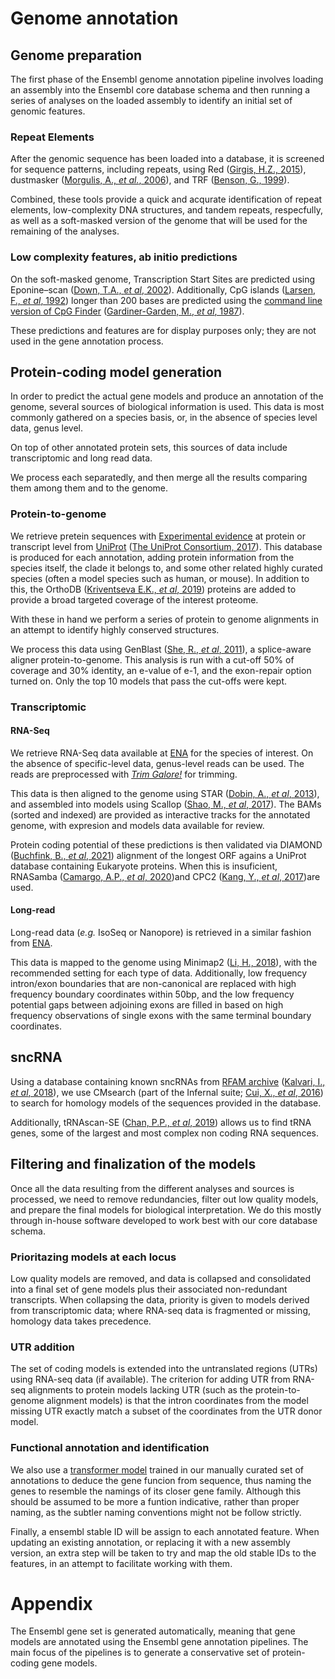 # Genome annotation

## Genome preparation

The first phase of the Ensembl genome annotation pipeline involves loading an assembly into the Ensembl core database schema and then running a series of analyses on the loaded assembly to identify an initial set of genomic features.

### Repeat Elements

After the genomic sequence has been loaded into a database, it is screened for sequence patterns, including repeats, using Red ([Girgis, H.Z., 2015](https://doi.org/10.1186/s12859-015-0654-5)), dustmasker ([Morgulis, A., *et al.*, 2006](https://doi.org/10.1089/cmb.2006.13.1028)), and TRF ([Benson, G., 1999](https://doi.org/10.1093/nar/27.2.573)).

Combined, these tools provide a quick and acqurate identification of repeat elements, low-complexity DNA structures, and tandem repeats, respecfully, as well as a soft-masked version of the genome that will be used for the remaining of the analyses.

### Low complexity features, ab initio predictions

On the soft-masked genome, Transcription Start Sites are predicted using Eponine–scan ([Down, T.A., *et al*, 2002](https://doi.org/10.1101/gr.216102)).
Additionally, CpG islands ([Larsen, F., *et al*, 1992](https://doi.org/10.1016/0888-7543(92)90024-m)) longer than 200 bases are  predicted using the [command line version of CpG Finder](https://genome-source.gi.ucsc.edu/gitlist/kent.git/tree/master/src/utils/cpgIslandExt/) ([Gardiner-Garden, M., *et al*, 1987](https://doi.org/10.1016/0022-2836(87)90689-9)).

These predictions and features are for display purposes only; they are not used in the gene annotation process.

## Protein-coding model generation

In order to predict the actual gene models and produce an annotation of the genome, several sources of biological information is used. This data is most commonly gathered on a species basis, or, in the absence of species level data, genus level.

On top of other annotated protein sets, this sources of data include transcriptomic and long read data.

We process each separatedly, and then merge all the results comparing them among them and to the genome.

### Protein-to-genome

We retrieve pretein sequences with [Experimental evidence](https://www.uniprot.org/help/protein_existence) at protein or transcript level from [UniProt](https://www.uniprot.org/) ([The UniProt Consortium, 2017](https://doi.org/10.1093/nar/gkw1099)). This database is produced for each annotation, adding protein information from the species itself, the clade it belongs to, and some other related highly curated species (often a model species such as human, or mouse). In addition to this, the OrthoDB ([Kriventseva E.K., *et al*, 2019](https://doi.org/10.1093/nar/gky1053)) proteins are added to provide a broad targeted coverage of the interest proteome.

With these in hand we perform a series of protein to genome alignments in an attempt to identify highly conserved structures.

We process this data using GenBlast ([She, R., *et al*, 2011](https://doi.org/10.1093/bioinformatics/btr342)), a splice-aware aligner protein-to-genome. This analysis is run with a cut-off 50% of coverage and 30% identity, an e-value of e-1, and the exon-repair option turned on. Only the top 10 models that pass the cut-offs were kept.

### Transcriptomic

#### RNA-Seq

We retrieve RNA-Seq data available at [ENA](https://www.ebi.ac.uk/ena/) for the species of interest. On the absence of specific-level data, genus-level reads can be used. The reads are preprocessed with [*Trim Galore!*](https://www.bioinformatics.babraham.ac.uk/projects/trim_galore/) for trimming.

This data is then aligned to the genome using STAR ([Dobin, A., *et al*, 2013](https://doi.org/10.1093/bioinformatics/bts635)), and assembled into models using Scallop ([Shao, M., *et al*, 2017](https://doi.org/10.1038/nbt)). The BAMs (sorted and indexed) are provided as interactive tracks for the annotated genome, with expresion and models data available for review.

Protein coding potential of these predictions is then validated via DIAMOND ([Buchfink, B., *et al*, 2021](https://doi.org/10.1038/s41592-021-01101-x)) alignment of the longest ORF agains a UniProt database containing Eukaryote proteins. When this is insuficient, RNASamba ([Camargo, A.P., *et al*, 2020](https://doi.org/10.1093/nargab/lqz024))and CPC2 ([Kang, Y., *et al*, 2017](https://doi.org/10.1093/nar/gkx428))are used.

#### Long-read

Long-read data (*e.g.* IsoSeq or Nanopore) is retrieved in a similar fashion from [ENA](https://www.ebi.ac.uk/ena/).

This data is mapped to the genome using Minimap2 ([Li, H., 2018](https://doi.org/10.1093/bioinformatics/bty191)), with the recommended setting for each type of data. Additionally, low frequency intron/exon boundaries that are non-canonical are replaced with high frequency boundary coordinates within 50bp, and the low frequency potential gaps between adjoining exons are filled in based on high frequency observations of single exons with the same terminal boundary coordinates.

## sncRNA

Using a database containing known sncRNAs from [RFAM archive](https://rfam.org/) ([Kalvari, I., *et al*, 2018](https://doi.org/10.1002%2Fcpbi.51)), we use CMsearch (part of the Infernal suite; [Cui, X., *et al*, 2016](https://doi.org/10.1093/bioinformatics/btw271)) to search for homology models of the sequences provided in the database.

Additionally, tRNAscan-SE ([Chan, P.P., *et al*, 2019](https://doi.org/10.1007%2F978-1-4939-9173-0_1)) allows us to find tRNA genes, some of the largest and most complex non coding RNA sequences.

## Filtering and finalization of the models

Once all the data resulting from the different analyses and sources is processed, we need to remove redundancies, filter out low quality models, and prepare the final models for biological interpretation. We do this mostly through in-house software developed to work best with our core database schema.

### Prioritazing models at each locus

Low quality models are removed, and data is collapsed and consolidated into a final set of gene models plus their associated non-redundant transcripts. When collapsing the data, priority is given to models derived from transcriptomic data; where RNA-seq data is fragmented or missing, homology data takes precedence.

### UTR addition

The set of coding models is extended into the untranslated regions (UTRs) using RNA-seq data (if available). The criterion for adding UTR from RNA-seq alignments to protein models lacking UTR (such as the protein-to-genome alignment models) is that the intron coordinates from the model missing UTR exactly match a subset of the coordinates from the UTR donor model.

### Functional annotation and identification

We also use a [transformer model](https://github.com/Ensembl/gene_symbol_transformer) trained in our manually curated set of annotations to deduce the gene funcion from sequence, thus naming the genes to resemble the namings of its closer gene family. Although this should be assumed to be more a funtion indicative, rather than proper naming, as the subtler naming conventions might not be follow strictly.

Finally, a ensembl stable ID will be assign to each annotated feature. When updating an existing annotation, or replacing it with a new assembly version, an extra step will be taken to try and map the old stable IDs to the features, in an attempt to facilitate working with them.

# Appendix

The Ensembl gene set is generated automatically, meaning that gene models are annotated using the Ensembl gene annotation pipelines. The main focus of the pipelines is to generate a conservative set of protein-coding gene models.
